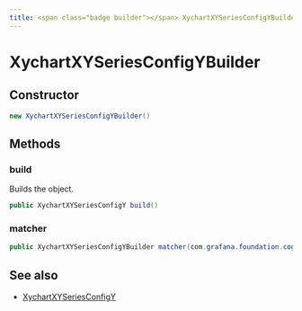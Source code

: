 ```yaml
---
title: <span class="badge builder"></span> XychartXYSeriesConfigYBuilder
---
```

# <span class="badge builder"></span> XychartXYSeriesConfigYBuilder

## Constructor

```java
new XychartXYSeriesConfigYBuilder()
```
## Methods

### <span class="badge object-method"></span> build

Builds the object.

```java
public XychartXYSeriesConfigY build()
```

### <span class="badge object-method"></span> matcher

```java
public XychartXYSeriesConfigYBuilder matcher(com.grafana.foundation.cog.Builder<MatcherConfig> matcher)
```

## See also

 * <span class="badge object-type-class"></span> [XychartXYSeriesConfigY](./object-XychartXYSeriesConfigY.md)
